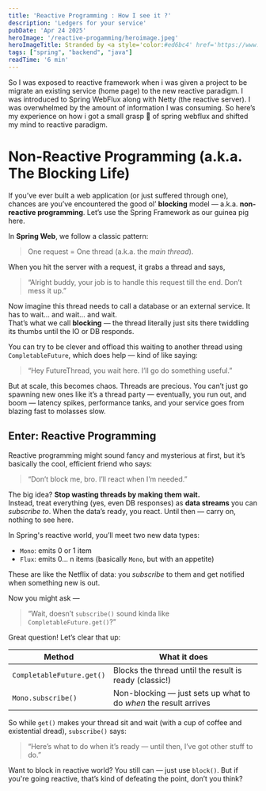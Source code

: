 ```yaml
---
title: 'Reactive Programming : How I see it ?'
description: 'Ledgers for your service'
pubDate: 'Apr 24 2025'
heroImage: '/reactive-progamming/heroimage.jpeg'
heroImageTitle: Stranded by <a style='color:#ed6bc4' href='https://www.instagram.com/akshatsonic'>Me</a>
tags: ["spring", "backend", "java"]
readTime: '6 min'
---
```


So I was exposed to reactive framework when i was given a project to be migrate an existing service (home page) to the new reactive paradigm. I was introduced to Spring WebFlux along with Netty (the reactive server). I was overwhelmed by the amount of information I was consuming. So here’s my experience on how i got a small grasp 🤝 of spring webflux and shifted my mind to reactive paradigm.

# Non-Reactive Programming (a.k.a. The Blocking Life)

If you’ve ever built a web application (or just suffered through one), chances are you’ve encountered the good ol’ **blocking** model — a.k.a. **non-reactive programming**. Let’s use the Spring Framework as our guinea pig here.

In **Spring Web**, we follow a classic pattern:  
> One request = One thread (a.k.a. the *main thread*).  

When you hit the server with a request, it grabs a thread and says,  
> “Alright buddy, your job is to handle this request till the end. Don’t mess it up.”

Now imagine this thread needs to call a database or an external service. It has to wait... and wait... and wait.  
That’s what we call **blocking** — the thread literally just sits there twiddling its thumbs until the IO or DB responds.

You can try to be clever and offload this waiting to another thread using `CompletableFuture`, which does help — kind of like saying:  
> “Hey FutureThread, you wait here. I’ll go do something useful.”

But at scale, this becomes chaos. Threads are precious. You can’t just go spawning new ones like it’s a thread party — eventually, you run out, and boom — latency spikes, performance tanks, and your service goes from blazing fast to molasses slow.

## Enter: Reactive Programming

Reactive programming might sound fancy and mysterious at first, but it’s basically the cool, efficient friend who says:  
> “Don’t block me, bro. I’ll react when I’m needed.”

The big idea? **Stop wasting threads by making them wait.**  
Instead, treat everything (yes, even DB responses) as **data streams** you can *subscribe to*. When the data’s ready, you react. Until then — carry on, nothing to see here.

In Spring's reactive world, you’ll meet two new data types:  
- `Mono`: emits 0 or 1 item  
- `Flux`: emits 0... n items (basically `Mono`, but with an appetite)

These are like the Netflix of data: you *subscribe* to them and get notified when something new is out.

Now you might ask —  
> “Wait, doesn’t `subscribe()` sound kinda like `CompletableFuture.get()`?”  

Great question! Let’s clear that up:

| Method                   | What it does                                        |
|-------------------------|-----------------------------------------------------|
| `CompletableFuture.get()` | Blocks the thread until the result is ready (classic!) |
| `Mono.subscribe()`       | Non-blocking — just sets up what to do *when* the result arrives |

So while `get()` makes your thread sit and wait (with a cup of coffee and existential dread), `subscribe()` says:  
> “Here’s what to do when it’s ready — until then, I’ve got other stuff to do.”

Want to block in reactive world? You still can — just use `block()`. But if you're going reactive, that’s kind of defeating the point, don’t you think?